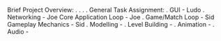 Brief Project Overview:
.
.
.
.
General Task Assignment:
.
GUI - Ludo
.
Networking - Joe
Core Application Loop - Joe
.
Game/Match Loop - Sid
Gameplay Mechanics - Sid
.
Modelling - 
.
Level Building -
.
Animation - 
.
Audio - 
